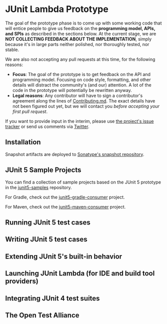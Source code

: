 # JUnit Lambda Prototype

The goal of the prototype phase is to come up with some working code that will entice people to give us feedback on the **programming model, APIs, and SPIs** as described in the sections below. At the current stage, we are **NOT COLLECTING FEEDBACK ABOUT THE IMPLEMENTATION**, simply because it's in large parts neither polished, nor thoroughly tested, nor stable.

We are also not accepting any pull requests at this time, for the following reasons:

- **Focus**: The goal of the prototype is to get feedback on the API and programming model. Focusing on code style, formatting, and other details will distract the community's (and our) attention. A lot of the code in the prototype will potentially be rewritten anyway.
- **Legal reasons**: Any contributor will have to sign a contributor's agreement along the lines of [Contributing.md](https://github.com/junit-team/junit-lambda/blob/master/CONTRIBUTING.md). The exact details have not been figured out yet, but we will contact you *before accepting your first pull request*.

If you want to provide input in the interim, please use [the project's issue tracker](https://github.com/junit-team/junit-lambda/issues) or send us comments via [Twitter](https://twitter.com/junitlambda).

## Installation

Snapshot artifacts are deployed to [Sonatype's snapshot repository](https://oss.sonatype.org/content/repositories/snapshots/).

## JUnit 5 Sample Projects

You can find a collection of sample projects based on the JUnit 5 prototype in the [junit5-samples](https://github.com/junit-team/junit5-samples) repository.

For Gradle, check out the [junit5-gradle-consumer](https://github.com/junit-team/junit5-samples/tree/master/junit5-gradle-consumer) project.

For Maven, check out the [junit5-maven-consumer](https://github.com/junit-team/junit5-samples/tree/master/junit5-maven-consumer) project.

## Running JUnit 5 test cases

## Writing JUnit 5 test cases

## Extending JUnit 5's built-in behavior

## Launching JUnit Lambda (for IDE and build tool providers)

## Integrating JUnit 4 test suites

## The Open Test Alliance
